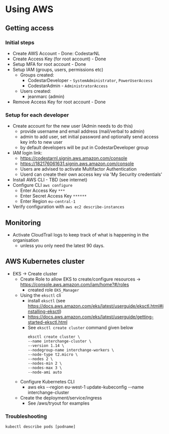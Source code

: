 # Using AWS

## Getting access

### Initial steps
* Create AWS Account - Done: CodestarNL
* Create Access Key (for root account) - Done
* Setup MFA for root account - Done
* Setup IAM (groups, users, permissions etc)
    * Groups created: 
        * CodestarDeveloper - `SystemAdministrator`, `PowerUserAccess`
        * CodestarAdmin - `AdministratorAccess`
    * Users created:
        * jeanmarc (admin)
* Remove Access Key for root account - Done

### Setup for each developer
* Create account for the new user (Admin needs to do this)
    * provide username and email address (mail/verbal to admin)
    * admin to add user, set initial password and optionally send access key info to new user
    * by default developers will be put in CodestarDeveloper group
* IAM login link:
    * https://codestarnl.signin.aws.amazon.com/console
    * https://182176061631.signin.aws.amazon.com/console
    * Users are advised to activate Multifactor Authentication
    * Userd can create their own access key via 'My Security credentials'
* Install AWS CLI - TBD (see internet)
* Configure CLI `aws configure`
    * Enter Access Key `***`
    * Enter Secret Access Key `******`
    * Enter Region `eu-central-1`
* Verify configuration with `aws ec2 describe-instances`

## Monitoring

* Activate CloudTrail logs to keep track of what is happening in the organisation
    * unless you only need the latest 90 days.
    
## AWS Kubernetes cluster

* EKS -> Create cluster
    * Create Role to allow EKS to create/configure resources -> https://console.aws.amazon.com/iam/home?#/roles
        * created role `EKS_Manager`
    * Using the `eksctl` cli
        * install `eksctl` (see https://docs.aws.amazon.com/eks/latest/userguide/eksctl.html#installing-eksctl)
        * https://docs.aws.amazon.com/eks/latest/userguide/getting-started-eksctl.html
        * See `eksctl create cluster` command given below
            ```
            eksctl create cluster \
            --name interchange-cluster \
            --version 1.14 \
            --nodegroup-name interchange-workers \
            --node-type t2.micro \
            --nodes 2 \
            --nodes-min 2 \
            --nodes-max 3 \
            --node-ami auto
            ```
    * Configure Kubernetes CLI
        * aws eks --region eu-west-1 update-kubeconfig --name interchange-cluster
    * Create the deployment/service/ingress
        * See /aws/tryout for examples
    
### Troubleshooting

`kubectl describe pods [podname]`
